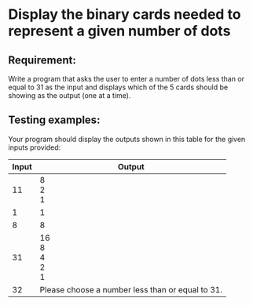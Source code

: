 # Display the binary cards needed to represent a given number of dots

## Requirement:

Write a program that asks the user to enter a number of dots less than or
equal to 31 as the input and displays which of the 5 cards should be showing
as the output (one at a time).

## Testing examples:

Your program should display the outputs shown in this table for the given
inputs provided:

| Input | Output                                           |
|-------|--------------------------------------------------|
| 11    | 8<br>2<br>1                                      |
| 1     | 1                                                |
| 8     | 8                                                |
| 31    | 16<br>8<br>4<br>2<br>1                           |
| 32    | Please choose a number less than or equal to 31. |

